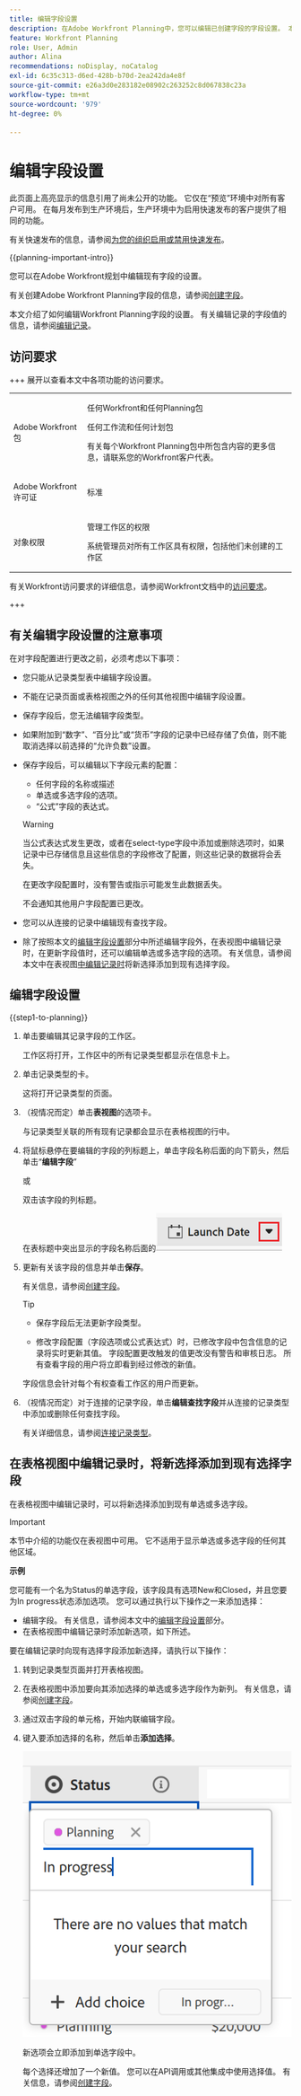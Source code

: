 ```yaml
---
title: 编辑字段设置
description: 在Adobe Workfront Planning中，您可以编辑已创建字段的字段设置。 本文介绍了如何编辑Workfront Planning字段的设置。
feature: Workfront Planning
role: User, Admin
author: Alina
recommendations: noDisplay, noCatalog
exl-id: 6c35c313-d6ed-428b-b70d-2ea242da4e8f
source-git-commit: e26a3d0e283182e08902c263252c8d067838c23a
workflow-type: tm+mt
source-wordcount: '979'
ht-degree: 0%

---
```



# 编辑字段设置

<!--leave the choice value information in yellow till January 2026-->

<span class="preview">此页面上高亮显示的信息引用了尚未公开的功能。 它仅在“预览”环境中对所有客户可用。 在每月发布到生产环境后，生产环境中为启用快速发布的客户提供了相同的功能。</span>

<span class="preview">有关快速发布的信息，请参阅[为您的组织启用或禁用快速发布](/help/quicksilver/administration-and-setup/set-up-workfront/configure-system-defaults/enable-fast-release-process.md)。</span>

{{planning-important-intro}}

您可以在Adobe Workfront规划中编辑现有字段的设置。

有关创建Adobe Workfront Planning字段的信息，请参阅[创建字段](/help/quicksilver/planning/fields/create-fields.md)。

本文介绍了如何编辑Workfront Planning字段的设置。 有关编辑记录的字段值的信息，请参阅[编辑记录](/help/quicksilver/planning/records/edit-records.md)。

## 访问要求

+++ 展开以查看本文中各项功能的访问要求。 

<table style="table-layout:auto"> 
<col> 
</col> 
<col> 
</col> 
<tbody> 
    <tr> 
<tr> 
</tr>   
<tr> 
   <td role="rowheader"><p>Adobe Workfront包</p></td> 
   <td> 
<p>任何Workfront和任何Planning包</p> <p>任何工作流和任何计划包</p>
<p>有关每个Workfront Planning包中所包含内容的更多信息，请联系您的Workfront客户代表。 </p> 
   </td> 
  <tr> 
   <td role="rowheader"><p>Adobe Workfront许可证</p></td> 
   <td><p>标准</p>
   </td> 
  </tr> 
  <tr> 
   <td role="rowheader"><p>对象权限</p></td> 
   <td>   <p>管理工作区的权限</p>  
   <p>系统管理员对所有工作区具有权限，包括他们未创建的工作区</p>  </td> 
  </tr>  
</tbody> 
</table>

有关Workfront访问要求的详细信息，请参阅Workfront文档中的[访问要求](/help/quicksilver/administration-and-setup/add-users/access-levels-and-object-permissions/access-level-requirements-in-documentation.md)。

+++     

<!--Old:

<table style="table-layout:auto"> 
<col> 
</col> 
<col> 
</col> 
<tbody> 
    <tr> 
<tr> 
<td> 
   <p> Products</p> </td> 
   <td> 
   <ul><li><p> Adobe Workfront</p></li> 
   <li><p> Adobe Workfront Planning<p></li></ul></td> 
  </tr>   
<tr> 
   <td role="rowheader"><p>Adobe Workfront plan*</p></td> 
   <td> 
<p>Any of the following Workfront plans:</p> 
<ul><li>Select</li> 
<li>Prime</li> 
<li>Ultimate</li></ul> 
<p>Workfront Planning is not available for legacy Workfront plans</p> 
   </td> 
<tr> 
   <td role="rowheader"><p>Adobe Workfront Planning package*</p></td> 
   <td> 
<p>Any </p> 
<p>For more information about what is included in each Workfront Planning plan, contact your Workfront account manager. </p> 
   </td> 
 <tr> 
   <td role="rowheader"><p>Adobe Workfront platform</p></td> 
   <td> 
<p>Your organization's instance of Workfront must be onboarded to the Adobe Unified Experience to be able to access Workfront Planning.</p> 
<p>For more information, see <a href="/help/quicksilver/workfront-basics/navigate-workfront/workfront-navigation/adobe-unified-experience.md">Adobe Unified Experience for Workfront</a>. </p> 
   </td> 
   </tr> 
  </tr> 
  <tr> 
   <td role="rowheader"><p>Adobe Workfront license*</p></td> 
   <td><p> Standard </p>
   <p>Workfront Planning is not available for legacy Workfront licenses</p> 
  </td> 
  </tr> 
  <tr> 
   <td role="rowheader"><p>Access level configuration</p></td> 
   <td> <p>There are no access level controls for Adobe Workfront Planning</p>   
</td> 
  </tr> 
<tr> 
   <td role="rowheader"><p>Object permissions</p></td> 
   <td>   <p>Manage permissions to a workspace and record type</a> </p>  
   <p>System Administrators have permissions to all workspaces, including the ones they did not create</p></td> 
  </tr> 
</tbody> 
</table> -->

## 有关编辑字段设置的注意事项

在对字段配置进行更改之前，必须考虑以下事项：

* 您只能从记录类型表中编辑字段设置。
* 不能在记录页面或表格视图之外的任何其他视图中编辑字段设置。
* 保存字段后，您无法编辑字段类型。
* 如果附加到“数字”、“百分比”或“货币”字段的记录中已经存储了负值，则不能取消选择以前选择的“允许负数”设置。
* 保存字段后，可以编辑以下字段元素的配置：

   * 任何字段的名称或描述
   * 单选或多选字段的选项。
   * “公式”字段的表达式。

  >[!WARNING]
  >
  >当公式表达式发生更改，或者在select-type字段中添加或删除选项时，如果记录中已存储信息且这些信息的字段修改了配置，则这些记录的数据将会丢失。
  >
  >在更改字段配置时，没有警告或指示可能发生此数据丢失。
  >
  >不会通知其他用户字段配置已更改。

* 您可以从连接的记录中编辑现有查找字段。
* 除了按照本文的[编辑字段设置](#edit-field-settings-1)部分中所述编辑字段外，在表视图中编辑记录时，在更新字段值时，还可以编辑单选或多选字段的选项。 有关信息，请参阅本文中在表视图[中编辑记录时](#add-new-choices-to-an-existing-select-field-when-editing-records-in-the-table-view)将新选择添加到现有选择字段。

<!--at production - April 10, 2025 - remove the last bullet altogether-->

<!--this is not yet true, but it might come later:
* You can deselect Allow negative numbers option from a Number, Percentage, or Currency field after you save the field. 
-->

## 编辑字段设置

{{step1-to-planning}}

1. 单击要编辑其记录字段的工作区。

   工作区将打开，工作区中的所有记录类型都显示在信息卡上。

1. 单击记录类型的卡。

   这将打开记录类型的页面。

1. （视情况而定）单击&#x200B;**表视图**&#x200B;的选项卡。

   与记录类型关联的所有现有记录都会显示在表格视图的行中。
1. 将鼠标悬停在要编辑的字段的列标题上，单击字段名称后面的向下箭头，然后单击“**编辑字段**”

   或

   双击该字段的列标题。

   在表标题中突出显示的字段名称后面的![箭头菜单](assets/arrow-menu-after-name-of-field-in-table-header-highlighted.png)

1. 更新有关该字段的信息并单击&#x200B;**保存**。

   有关信息，请参阅[创建字段](/help/quicksilver/planning/fields/create-fields.md)。

   <!--insert screen shot when finalized-->

   >[!TIP]
   >
   >* 保存字段后无法更新字段类型。
   >
   >* 修改字段配置（字段选项或公式表达式）时，已修改字段中包含信息的记录将实时更新其值。 字段配置更改触发的值更改没有警告和审核日志。 所有查看字段的用户将立即看到经过修改的新值。

   字段信息会针对每个有权查看工作区的用户而更新。

1. （视情况而定）对于连接的记录字段，单击&#x200B;**编辑查找字段**&#x200B;并从连接的记录类型中添加或删除任何查找字段。

   有关详细信息，请参阅[连接记录类型](/help/quicksilver/planning/architecture/connect-record-types.md)。


## 在表格视图中编辑记录时，将新选择添加到现有选择字段

<!--some of this information is also available in Edit records article - update both when necessary-->

在表格视图中编辑记录时，可以将新选择添加到现有单选或多选字段。

>[!IMPORTANT]
>
>本节中介绍的功能仅在表视图中可用。 它不适用于显示单选或多选字段的任何其他区域。

**示例**

您可能有一个名为Status的单选字段，该字段具有选项New和Closed，并且您要为In progress状态添加选项。 您可以通过执行以下操作之一来添加选择：

* 编辑字段。 有关信息，请参阅本文中的[编辑字段设置](#edit-field-settings-1)部分。
* 在表格视图中编辑记录时添加新选项，如下所述。

要在编辑记录时向现有选择字段添加新选择，请执行以下操作：

1. 转到记录类型页面并打开表格视图。
1. 在表格视图中添加要向其添加选择的单选或多选字段作为新列。 有关信息，请参阅[创建字段](/help/quicksilver/planning/fields/create-fields.md)。
1. 通过双击字段的单元格，开始内联编辑字段。
1. 键入要添加选择的名称，然后单击&#x200B;**添加选择**。

   ![在表视图的单选字段中添加选项](assets/add-choice-in-table-view-for-single-select-field.png)

   新选项会立即添加到单选字段中。

   <span class="preview">每个选择还增加了一个新值。 您可以在API调用或其他集成中使用选择值。 有关信息，请参阅[创建字段](/help/quicksilver/planning/fields/create-fields.md)。</span>

